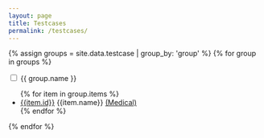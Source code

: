 ```yaml
---
layout: page
title: Testcases
permalink: /testcases/
---
```


{% assign groups = site.data.testcase | group_by: 'group' %}
{% for group in groups %}
<div class="collapsable">
    <input id="{{ group.name }}" class="toggle" type="checkbox">
    <label for="{{ group.name }}" class="lbl-toggle">{{ group.name }}</label>
    <div class="collapsable-content">    
        <ul class="col2">
            {% for item in group.items %}
            <li>
            <a href="{{ item.id }}">{{item.id}}</a> {{item.name}}
            <a href="{{ item.id }}/medical">(Medical)</a>
            </li>   
            {% endfor %}
        </ul>
    </div>
</div>
{% endfor %}
